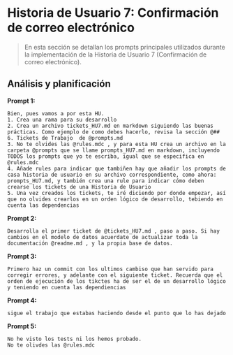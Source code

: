 # Historia de Usuario 7: Confirmación de correo electrónico

> En esta sección se detallan los prompts principales utilizados durante la implementación de la Historia de Usuario 7 (Confirmación de correo electrónico).

## Análisis y planificación

**Prompt 1:**
```
Bien, pues vamos a por esta HU.
1. Crea una rama para su desarrollo
2. Crea un archivo tickets_HU7.md en markdown siguiendo las buenas prácticas. Como ejemplo de como debes hacerlo, revisa la sección @## 6. Tickets de Trabajo  de @prompts.md 
3. No te olvides las @rules.mdc , y para esta HU crea un archivo en la carpeta @prompts que se llame prompts_HU7.md en markdown, incluyendo TODOS los prompts que yo te escriba, igual que se especifica en @rules.mdc 
4. Añade rules para indicar que tambiñen hay que añadir los prompts de casa historia de usuario en su archivo correspondiente, como ahora: prompts_HU7.md, y también crea una rule para indicar cómo deben crearse los tickets de una Historia de Usuario
5. Una vez creados los tickets, te iré diciendo por donde empezar, así que no olvides crearlos en un orden lógico de desarrollo, tebiendo en cuenta las dependencias
``` 


**Prompt 2:**
```
Desarrolla el primer ticket de @tickets_HU7.md , paso a paso. Si hay cambios en el modelo de datos acuerdate de actualizar toda la documentación @readme.md , y la propia base de datos. 
```

**Prompt 3:**
```
Primero haz un commit con los ultimos cambiso que han servido para corregir errores, y adelante con el siguiente ticket. Recuerda que el orden de ejecución de los tikctes ha de ser el de un desarrollo lógico y teniendo en cuenta las dependiencias
```

**Prompt 4:**
```
sigue el trabajo que estabas haciendo desde el punto que lo has dejado
```

**Prompt 5:**
```
No he visto los tests ni los hemos probado. 
No te olivdes las @rules.mdc 
```


